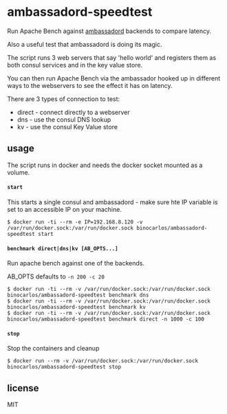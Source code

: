 ambassadord-speedtest
=====================

Run Apache Bench against [ambassadord](https://github.com/progrium/ambassadord) backends to compare latency.

Also a useful test that ambassadord is doing its magic.

The script runs 3 web servers that say 'hello world' and registers them as both consul services and in the key value store.

You can then run Apache Bench via the ambassador hooked up in different ways to the webservers to see the effect it has on latency.

There are 3 types of connection to test:

 * direct - connect directly to a webserver
 * dns - use the consul DNS lookup
 * kv - use the consul Key Value store

## usage

The script runs in docker and needs the docker socket mounted as a volume.

#### `start`

This starts a single consul and ambassadord - make sure hte IP variable is set to an accessible IP on your machine.

```
$ docker run -ti --rm -e IP=192.168.8.120 -v /var/run/docker.sock:/var/run/docker.sock binocarlos/ambassadord-speedtest start
```

#### `benchmark direct|dns|kv [AB_OPTS...]`

Run apache bench against one of the backends.

AB_OPTS defaults to `-n 200 -c 20`

```
$ docker run -ti --rm -v /var/run/docker.sock:/var/run/docker.sock binocarlos/ambassadord-speedtest benchmark dns
$ docker run -ti --rm -v /var/run/docker.sock:/var/run/docker.sock binocarlos/ambassadord-speedtest benchmark kv
$ docker run -ti --rm -v /var/run/docker.sock:/var/run/docker.sock binocarlos/ambassadord-speedtest benchmark direct -n 1000 -c 100
```

#### `stop`

Stop the containers and cleanup

```
$ docker run --rm -v /var/run/docker.sock:/var/run/docker.sock binocarlos/ambassadord-speedtest stop
```

## license

MIT
